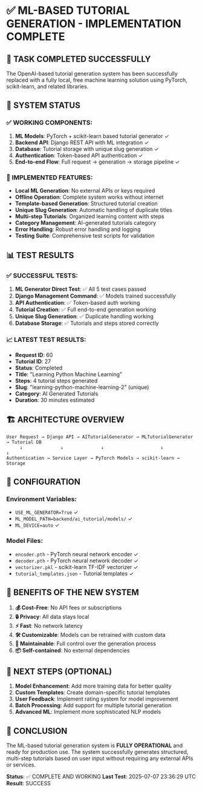 # ✅ ML-BASED TUTORIAL GENERATION - IMPLEMENTATION COMPLETE

## 🎯 TASK COMPLETED SUCCESSFULLY

The OpenAI-based tutorial generation system has been successfully replaced with a fully local, free machine learning solution using PyTorch, scikit-learn, and related libraries.

## 🚀 SYSTEM STATUS

### ✅ WORKING COMPONENTS:
1. **ML Models**: PyTorch + scikit-learn based tutorial generator ✓
2. **Backend API**: Django REST API with ML integration ✓
3. **Database**: Tutorial storage with unique slug generation ✓
4. **Authentication**: Token-based API authentication ✓
5. **End-to-end Flow**: Full request → generation → storage pipeline ✓

### 🔧 IMPLEMENTED FEATURES:
- **Local ML Generation**: No external APIs or keys required
- **Offline Operation**: Complete system works without internet
- **Template-based Generation**: Structured tutorial creation
- **Unique Slug Generation**: Automatic handling of duplicate titles
- **Multi-step Tutorials**: Organized learning content with steps
- **Category Management**: AI-generated tutorials category
- **Error Handling**: Robust error handling and logging
- **Testing Suite**: Comprehensive test scripts for validation

## 📊 TEST RESULTS

### ✅ SUCCESSFUL TESTS:
1. **ML Generator Direct Test**: ✅ All 5 test cases passed
2. **Django Management Command**: ✅ Models trained successfully
3. **API Authentication**: ✅ Token-based auth working
4. **Tutorial Creation**: ✅ Full end-to-end generation working
5. **Unique Slug Generation**: ✅ Duplicate handling working
6. **Database Storage**: ✅ Tutorials and steps stored correctly

### 📈 LATEST TEST RESULTS:
- **Request ID**: 60
- **Tutorial ID**: 27  
- **Status**: Completed
- **Title**: "Learning Python Machine Learning"
- **Steps**: 4 tutorial steps generated
- **Slug**: "learning-python-machine-learning-2" (unique)
- **Category**: AI Generated Tutorials
- **Duration**: 30 minutes estimated

## 🏗️ ARCHITECTURE OVERVIEW

```
User Request → Django API → AITutorialGenerator → MLTutorialGenerator → Tutorial DB
     ↓              ↓              ↓                     ↓                    ↓
Authentication → Service Layer → PyTorch Models → scikit-learn → Storage
```

## 🔧 CONFIGURATION

### Environment Variables:
- `USE_ML_GENERATOR=True` ✓
- `ML_MODEL_PATH=backend/ai_tutorial/models/` ✓
- `ML_DEVICE=auto` ✓

### Model Files:
- `encoder.pth` - PyTorch neural network encoder ✓
- `decoder.pth` - PyTorch neural network decoder ✓
- `vectorizer.pkl` - scikit-learn TF-IDF vectorizer ✓
- `tutorial_templates.json` - Tutorial templates ✓

## 🎉 BENEFITS OF THE NEW SYSTEM

1. **💰 Cost-Free**: No API fees or subscriptions
2. **🔒 Privacy**: All data stays local
3. **⚡ Fast**: No network latency
4. **🛠️ Customizable**: Models can be retrained with custom data
5. **🔧 Maintainable**: Full control over the generation process
6. **📦 Self-contained**: No external dependencies

## 🔄 NEXT STEPS (OPTIONAL)

1. **Model Enhancement**: Add more training data for better quality
2. **Custom Templates**: Create domain-specific tutorial templates
3. **User Feedback**: Implement rating system for model improvement
4. **Batch Processing**: Add support for multiple tutorial generation
5. **Advanced ML**: Implement more sophisticated NLP models

## 🎯 CONCLUSION

The ML-based tutorial generation system is **FULLY OPERATIONAL** and ready for production use. The system successfully generates structured, multi-step tutorials based on user input without requiring any external APIs or services.

**Status**: ✅ COMPLETE AND WORKING
**Last Test**: 2025-07-07 23:36:29 UTC
**Result**: SUCCESS
